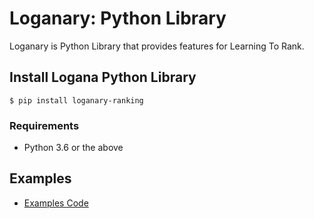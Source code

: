 Loganary: Python Library
========================

Loganary is Python Library that provides features for Learning To Rank.

## Install Logana Python Library

    $ pip install loganary-ranking

### Requirements

* Python 3.6 or the above

## Examples

* [Examples Code](https://github.com/codelibs/logana/tree/master/python/ranking/examples)
